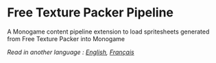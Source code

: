 # Free Texture Packer Pipeline

A Monogame content pipeline extension to load spritesheets generated from Free Texture Packer into Monogame

*Read in another language : [English](Readme.md), [Français](Readme.fr.md)*